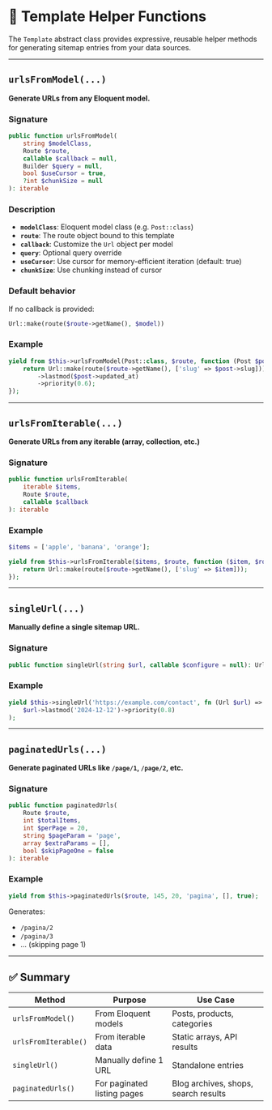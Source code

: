 # 🧩 Template Helper Functions

The `Template` abstract class provides expressive, reusable helper methods for generating sitemap entries from your data sources.

---

## `urlsFromModel(...)`

**Generate URLs from any Eloquent model.**

### Signature
```php
public function urlsFromModel(
    string $modelClass,
    Route $route,
    callable $callback = null,
    Builder $query = null,
    bool $useCursor = true,
    ?int $chunkSize = null
): iterable
```

### Description
- **`modelClass`**: Eloquent model class (e.g. `Post::class`)
- **`route`**: The route object bound to this template
- **`callback`**: Customize the `Url` object per model
- **`query`**: Optional query override
- **`useCursor`**: Use cursor for memory-efficient iteration (default: true)
- **`chunkSize`**: Use chunking instead of cursor

### Default behavior
If no callback is provided:
```php
Url::make(route($route->getName(), $model))
```

### Example
```php
yield from $this->urlsFromModel(Post::class, $route, function (Post $post, Route $route) {
    return Url::make(route($route->getName(), ['slug' => $post->slug]))
        ->lastmod($post->updated_at)
        ->priority(0.6);
});
```

---

## `urlsFromIterable(...)`

**Generate URLs from any iterable (array, collection, etc.)**

### Signature
```php
public function urlsFromIterable(
    iterable $items,
    Route $route,
    callable $callback
): iterable
```

### Example
```php
$items = ['apple', 'banana', 'orange'];

yield from $this->urlsFromIterable($items, $route, function ($item, $route) {
    return Url::make(route($route->getName(), ['slug' => $item]));
});
```

---

## `singleUrl(...)`

**Manually define a single sitemap URL.**

### Signature
```php
public function singleUrl(string $url, callable $configure = null): Url
```

### Example
```php
yield $this->singleUrl('https://example.com/contact', fn (Url $url) =>
    $url->lastmod('2024-12-12')->priority(0.8)
);
```

---

## `paginatedUrls(...)`

**Generate paginated URLs like `/page/1`, `/page/2`, etc.**

### Signature
```php
public function paginatedUrls(
    Route $route,
    int $totalItems,
    int $perPage = 20,
    string $pageParam = 'page',
    array $extraParams = [],
    bool $skipPageOne = false
): iterable
```

### Example
```php
yield from $this->paginatedUrls($route, 145, 20, 'pagina', [], true);
```

Generates:
- `/pagina/2`
- `/pagina/3`
- ... (skipping page 1)

---

## ✅ Summary

| Method               | Purpose                                  | Use Case                            |
|----------------------|-------------------------------------------|--------------------------------------|
| `urlsFromModel()`    | From Eloquent models                      | Posts, products, categories          |
| `urlsFromIterable()` | From iterable data                        | Static arrays, API results           |
| `singleUrl()`        | Manually define 1 URL                     | Standalone entries                   |
| `paginatedUrls()`    | For paginated listing pages               | Blog archives, shops, search results |
